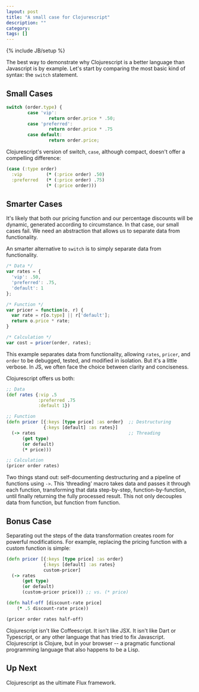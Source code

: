 ```yaml
---
layout: post
title: "A small case for Clojurescript"
description: ""
category:
tags: []
---
```

{% include JB/setup %}

The best way to demonstrate why Clojurescript is a better language than Javascript is by example. Let's start by comparing the most basic kind of syntax: the `switch` statement.

## Small Cases

```js
switch (order.type) {
        case 'vip':
                return order.price * .50;
        case 'preferred':
                return order.price * .75
        case default:
                return order.price;
```

Clojurescript's version of switch, `case`, although compact, doesn't offer a compelling difference:

```clj
(case (:type order)
  :vip         (* (:price order) .50)
  :preferred   (* (:price order) .75)
               (* (:price order)))
```

## Smarter Cases

It's likely that both our pricing function and our percentage discounts will be dynamic, generated according to circumstance. In that case, our small cases fail. We need an abstraction that allows us to separate data from functionality.

An smarter alternative to `switch` is to simply separate data from functionality.

```js
/* Data */
var rates = {
  'vip': .50,
  'preferred': .75,
  'default': 1
};

/* Function */
var pricer = function(o, r) {
  var rate = r[o.type] || r['default'];
  return o.price * rate;
}

/* Calculation */
var cost = pricer(order, rates);
```

This example separates data from functionality, allowing `rates`, `pricer`, and `order` to be debugged, tested, and modified in isolation. But it's a little verbose. In JS, we often face the choice between clarity and conciseness.

Clojurescript offers us both:

```clj
;; Data
(def rates {:vip .5
            :preferred .75
            :default 1})

;; Function
(defn pricer [{:keys [type price] :as order}  ;; Destructuring
              {:keys [default] :as rates}]
  (-> rates                                   ;; Threading
      (get type)
      (or default)
      (* price)))

;; Calculation
(pricer order rates)

```

Two things stand out: self-documenting destructuring and a pipeline of functions using `->`. This 'threading' macro takes data and passes it through each function, transforming that data step-by-step, function-by-function, until finally returning the fully processed result. This not only decouples data from function, but function from function.

## Bonus Case

Separating out the steps of the data transformation creates room for powerful modifications. For example, replacing the pricing function with a custom function is simple:

```clj
(defn pricer [{:keys [type price] :as order}
              {:keys [default] :as rates}
              custom-pricer]
  (-> rates
      (get type)
      (or default)
      (custom-pricer price))) ;; vs. (* price)

(defn half-off [discount-rate price]
    (* .5 discount-rate price))

(pricer order rates half-off)
```

Clojurescript isn't like Coffeescript. It isn't like JSX. It isn't like Dart or Typescript, or any other language that has tried to fix Javascript. Clojurescript is Clojure, but in your browser -- a pragmatic functional programming language that also happens to be a Lisp.

## Up Next

Clojurescript as the ultimate Flux framework.

<div style= "display:none">
## Blown-Mind Cases

If the type needs to be calculated by the product SKU, as pulled from a REST endpoint? And the result needs to be sent to the state machine instead of being returned directly? And we need to log our results to the console half-way through the process, right before making a second REST call for a prices from the server? Oh, and we should check prices only when the shopping-cart says it is ready for checkout?

```clj

(defn pricer [{:keys [sku price] :as order}  ;; vs. type
              {:keys [default] :as rates}
              custom-pricer
              state-machine]
  (go (-> rates
          (get (<! (request-type sku))     ;; Asynchronous as if synchronous
          (or default)
          (log :red :bold)                 ;; Log partial result in color
          ((<! (server-pricer)) price))    ;; More Async!
          (partial >! state-machine)))))   ;; Notify the SM

(go (while true                            ;; Infinite loop, but only locally
      (-> (<! shopping-cart)               ;; Parks as if threaded
          checking-out?
          (if (pricer order rates server-pricer state-machine)))))

```
</div>

